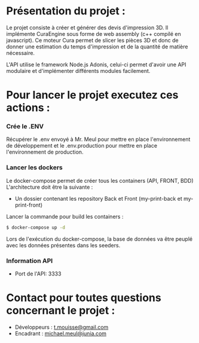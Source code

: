 # Présentation du projet :

Le projet consiste à créer et générer des devis d'impression 3D.
Il implémente CuraEngine sous forme de web assembly (c++ compilé en javascript). Ce moteur Cura permet de slicer les pièces 3D et donc de donner une estimation du temps d'impression et de la quantité de matière nécessaire.

L'API utilise le framework Node.js Adonis, celui-ci permet d'avoir une API modulaire et d'implémenter différents modules facilement.

# Pour lancer le projet executez ces actions :

### Crée le .ENV

Récupérer le .env envoyé à Mr. Meul pour mettre en place l'environnement de développement et le .env.production pour mettre en place l'environnement de production.

### Lancer les dockers

Le docker-compose permet de créer tous les containers (API, FRONT, BDD)
L'architecture doit être la suivante :
- Un dossier contenant les repository Back et Front (my-print-back et my-print-front)

Lancer la commande pour build les containers :

```bash
$ docker-compose up -d
```

Lors de l'exécution du docker-compose, la base de données va être peuplé avec les données présentes dans les seeders.

### Information API

- Port de l'API: 3333

# Contact pour toutes questions concernant le projet :
- Développeurs : t.mouisse@gmail.com
- Encadrant    : michael.meul@junia.com

